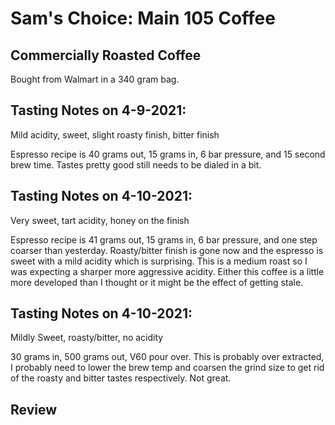 # Sam's Choice: Main 105 Coffee

## Commercially Roasted Coffee
Bought from Walmart in a 340 gram bag.

## Tasting Notes on 4-9-2021:
Mild acidity, sweet, slight roasty finish, bitter finish

Espresso recipe is 40 grams out, 15 grams in, 6 bar pressure, and 15 second brew time. Tastes pretty good still needs to be dialed in a bit.

## Tasting Notes on 4-10-2021:
Very sweet, tart acidity, honey on the finish

Espresso recipe is 41 grams out, 15 grams in, 6 bar pressure, and one step coarser than yesterday. Roasty/bitter finish is gone now and the espresso is sweet with a mild acidity which is surprising. This is a medium roast so I was expecting a sharper more aggressive acidity. Either this coffee is a little more developed than I thought or it might be the effect of getting stale.

## Tasting Notes on 4-10-2021:
Mildly Sweet, roasty/bitter, no acidity

30 grams in, 500 grams out, V60 pour over. This is probably over extracted, I probably need to lower the brew temp and coarsen the grind size to get rid of the roasty and bitter tastes respectively. Not great.

## Review
